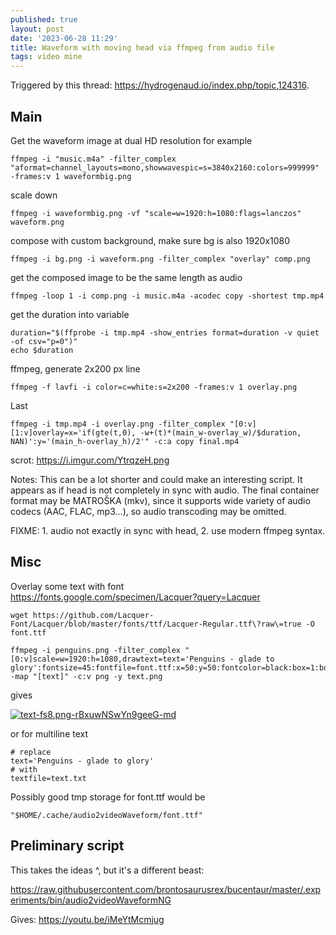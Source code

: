 ```yaml
---
published: true
layout: post
date: '2023-06-28 11:29'
title: Waveform with moving head via ffmpeg from audio file
tags: video mine 
---
```

Triggered by this thread: <https://hydrogenaud.io/index.php/topic,124316>.

## Main

Get the waveform image at dual HD resolution for example

	ffmpeg -i "music.m4a" -filter_complex "aformat=channel_layouts=mono,showwavespic=s=3840x2160:colors=999999" -frames:v 1 waveformbig.png

scale down

	ffmpeg -i waveformbig.png -vf "scale=w=1920:h=1080:flags=lanczos" waveform.png

compose with custom background, make sure bg is also 1920x1080

	ffmpeg -i bg.png -i waveform.png -filter_complex "overlay" comp.png 	

get the composed image to be the same length as audio

	ffmpeg -loop 1 -i comp.png -i music.m4a -acodec copy -shortest tmp.mp4

get the duration into variable

	duration="$(ffprobe -i tmp.mp4 -show_entries format=duration -v quiet -of csv="p=0")"
	echo $duration

ffmpeg, generate 2x200 px line

	ffmpeg -f lavfi -i color=c=white:s=2x200 -frames:v 1 overlay.png

Last

	ffmpeg -i tmp.mp4 -i overlay.png -filter_complex "[0:v][1:v]overlay=x='if(gte(t,0), -w+(t)*(main_w-overlay_w)/$duration, NAN)':y='(main_h-overlay_h)/2'" -c:a copy final.mp4

scrot: <https://i.imgur.com/YtrqzeH.png>

Notes: This can be a lot shorter and could make an interesting script. It appears as if head is not completely in sync with audio. The final container format may be MATROŠKA (mkv), since it supports wide variety of audio codecs (AAC, FLAC, mp3...), so audio transcoding may be omitted.

FIXME: 1. audio not exactly in sync with head, 2. use modern ffmpeg syntax.

## Misc

Overlay some text with font  
<https://fonts.google.com/specimen/Lacquer?query=Lacquer>

	wget https://github.com/Lacquer-Font/Lacquer/blob/master/fonts/ttf/Lacquer-Regular.ttf\?raw\=true -O font.ttf

	ffmpeg -i penguins.png -filter_complex "[0:v]scale=w=1920:h=1080,drawtext=text='Penguins - glade to glory':fontsize=45:fontfile=font.ttf:x=50:y=50:fontcolor=black:box=1:boxcolor=white@0.5[text]" -map "[text]" -c:v png -y text.png

gives

[![text-fs8.png-rBxuwNSwYn9geeG-md](https://i.imgur.com/TYpFHYTl.png)](https://i.imgur.com/TYpFHYT.png)

or for multiline text

	# replace
	text='Penguins - glade to glory'
	# with
	textfile=text.txt

Possibly good tmp storage for font.ttf would be

	"$HOME/.cache/audio2videoWaveform/font.ttf"

## Preliminary script

This takes the ideas ^, but it's a different beast:

<https://raw.githubusercontent.com/brontosaurusrex/bucentaur/master/.experiments/bin/audio2videoWaveformNG>

Gives: <https://youtu.be/iMeYtMcmjug>
